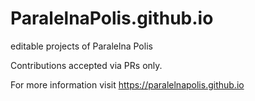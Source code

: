 # ParalelnaPolis.github.io

editable projects of Paralelna Polis

Contributions accepted via PRs only.

For more information visit https://paralelnapolis.github.io
